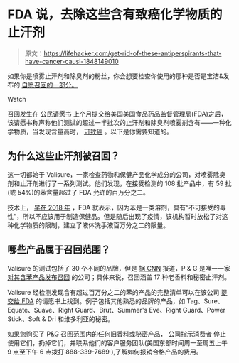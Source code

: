 # FDA 说，去除这些含有致癌化学物质的止汗剂

> 原文：<https://lifehacker.com/get-rid-of-these-antiperspirants-that-have-cancer-causi-1848149010>

如果你是喷雾止汗剂和除臭剂的粉丝，你会想要检查你使用的那种是否是宝洁&发布的 [自愿召回的一部分。](https://news.pg.com/news-releases/news-details/2021/PG-Issues-Voluntary-Recall-of-Specific-Old-Spice-and-Secret-Aerosol-Spray-Antiperspirant-Products-Due-to-Detection-of-Benzene/default.aspx)

Watch

召回发生在 [公民请愿书](https://www.valisure.com/blog/valisure-news/valisure-detects-benzene-in-body-spray-products-3/) 上个月提交给美国美国食品药品监督管理局(FDA)之后，该请愿书称声称他们测试的超过一半批次的止汗剂和除臭剂喷雾剂含有——一种化学物质，当发现含量高时， [可致癌](https://emergency.cdc.gov/agent/benzene/basics/facts.asp) 。以下是你需要知道的。

## 为什么这些止汗剂被召回？

这一切都始于 Valisure，一家检查药物和保健产品化学成分的公司，对喷雾除臭剂和止汗剂进行了一系列测试。他们发现，在接受检测的 108 批产品中，有 59 批(或 54%)的苯含量超过了 FDA 允许的百万分之二。

技术上， [早在 2018 年](https://www.fda.gov/regulatory-information/search-fda-guidance-documents/q3c-tables-and-list-rev-4) ，FDA 就表示，因为苯是一类溶剂，具有“不可接受的毒性”，所以不应该用于制造保健品。但是随后出现了疫情，该机构暂时放松了对这种化学物质的限制，建立了液体洗手液百万分之二的限量。

## 哪些产品属于召回范围？

Valisure 的测试包括了 30 个不同的品牌，但是 [据 CNN](https://www.cnn.com/2021/12/01/health/deodorants-antiperspirants-recall-benzene-explainer-wellness/index.html) 报道，P & G 是唯一一家 [对其含苯产品发布召回](https://news.pg.com/news-releases/news-details/2021/PG-Issues-Voluntary-Recall-of-Specific-Old-Spice-and-Secret-Aerosol-Spray-Antiperspirant-Products-Due-to-Detection-of-Benzene/default.aspx) 的公司；具体来说，召回涵盖 17 种老香料和秘密止汗剂。

Valisure 经检测发现含有超过百万分之二的苯的产品的完整清单可以在该公司 [提交给 FDA](https://www.valisure.com/wp-content/uploads/Valisure-FDA-Citizen-Petition-on-Body-Spray-v4.0-3.pdf) 的请愿书上找到。例子包括其他熟悉的品牌的产品，如 Tag、Sure、Equate、Suave、Right Guard、Brut、Summer's Eve、Right Guard、Power Stick、Soft & Dri 和维多利亚的秘密。

如果您购买了 P&G 召回范围内的任何旧香料或秘密产品， [公司指示消费者](https://news.pg.com/news-releases/news-details/2021/PG-Issues-Voluntary-Recall-of-Specific-Old-Spice-and-Secret-Aerosol-Spray-Antiperspirant-Products-Due-to-Detection-of-Benzene/default.aspx) 停止使用它们，扔掉它们，并联系他们的客户服务团队(美国东部时间周一至周五上午 9 点至下午 6 点拨打 888-339-7689 ),了解如何报销合格产品的费用。